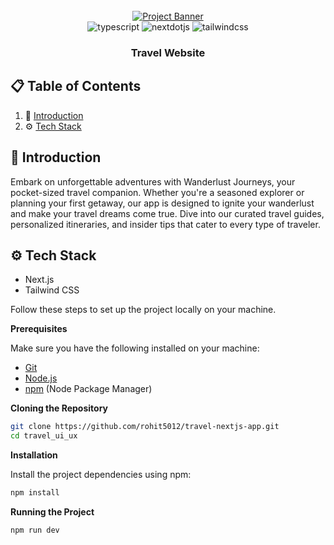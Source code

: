 <div align="center">
  <br />
    <a href="https://youtu.be/cuzw4vL1z5E?feature=shared" target="_blank">
      <img src="https://github.com/user-attachments/assets/cf8c09ff-4f60-4c95-9fa1-e165118c4905" alt="Project Banner">
    </a>
  <br />

  <div>
    <img src="https://img.shields.io/badge/-Typescript-black?style=for-the-badge&logoColor=white&logo=typescript&color=3178C6" alt="typescript" />
    <img src="https://img.shields.io/badge/-Next_JS-black?style=for-the-badge&logoColor=white&logo=nextdotjs&color=000000" alt="nextdotjs" />
    <img src="https://img.shields.io/badge/-Tailwind_CSS-black?style=for-the-badge&logoColor=white&logo=tailwindcss&color=06B6D4" alt="tailwindcss" />
  </div>

  <h3 align="center">Travel Website</h3>

</div>

## 📋 <a name="table">Table of Contents</a>

1. 🤖 [Introduction](#introduction)
2. ⚙️ [Tech Stack](#tech-stack)

## <a name="introduction">🤖 Introduction</a>

Embark on unforgettable adventures with Wanderlust Journeys, your pocket-sized travel companion. Whether you're a seasoned explorer or planning your first getaway, our app is designed to ignite your wanderlust and make your travel dreams come true. Dive into our curated travel guides, personalized itineraries, and insider tips that cater to every type of traveler.

## <a name="tech-stack">⚙️ Tech Stack</a>

- Next.js
- Tailwind CSS

Follow these steps to set up the project locally on your machine.

**Prerequisites**

Make sure you have the following installed on your machine:

- [Git](https://git-scm.com/)
- [Node.js](https://nodejs.org/en)
- [npm](https://www.npmjs.com/) (Node Package Manager)

**Cloning the Repository**

```bash
git clone https://github.com/rohit5012/travel-nextjs-app.git
cd travel_ui_ux
```

**Installation**

Install the project dependencies using npm:

```bash
npm install
```

**Running the Project**

```bash
npm run dev
```

